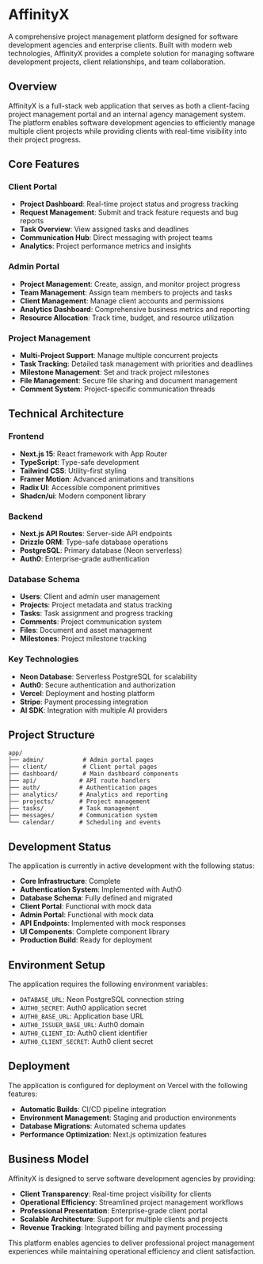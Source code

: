 # AffinityX

A comprehensive project management platform designed for software development agencies and enterprise clients. Built with modern web technologies, AffinityX provides a complete solution for managing software development projects, client relationships, and team collaboration.

## Overview

AffinityX is a full-stack web application that serves as both a client-facing project management portal and an internal agency management system. The platform enables software development agencies to efficiently manage multiple client projects while providing clients with real-time visibility into their project progress.

## Core Features

### Client Portal
- **Project Dashboard**: Real-time project status and progress tracking
- **Request Management**: Submit and track feature requests and bug reports
- **Task Overview**: View assigned tasks and deadlines
- **Communication Hub**: Direct messaging with project teams
- **Analytics**: Project performance metrics and insights

### Admin Portal
- **Project Management**: Create, assign, and monitor project progress
- **Team Management**: Assign team members to projects and tasks
- **Client Management**: Manage client accounts and permissions
- **Analytics Dashboard**: Comprehensive business metrics and reporting
- **Resource Allocation**: Track time, budget, and resource utilization

### Project Management
- **Multi-Project Support**: Manage multiple concurrent projects
- **Task Tracking**: Detailed task management with priorities and deadlines
- **Milestone Management**: Set and track project milestones
- **File Management**: Secure file sharing and document management
- **Comment System**: Project-specific communication threads

## Technical Architecture

### Frontend
- **Next.js 15**: React framework with App Router
- **TypeScript**: Type-safe development
- **Tailwind CSS**: Utility-first styling
- **Framer Motion**: Advanced animations and transitions
- **Radix UI**: Accessible component primitives
- **Shadcn/ui**: Modern component library

### Backend
- **Next.js API Routes**: Server-side API endpoints
- **Drizzle ORM**: Type-safe database operations
- **PostgreSQL**: Primary database (Neon serverless)
- **Auth0**: Enterprise-grade authentication

### Database Schema
- **Users**: Client and admin user management
- **Projects**: Project metadata and status tracking
- **Tasks**: Task assignment and progress tracking
- **Comments**: Project communication system
- **Files**: Document and asset management
- **Milestones**: Project milestone tracking

### Key Technologies
- **Neon Database**: Serverless PostgreSQL for scalability
- **Auth0**: Secure authentication and authorization
- **Vercel**: Deployment and hosting platform
- **Stripe**: Payment processing integration
- **AI SDK**: Integration with multiple AI providers

## Project Structure

```
app/
├── admin/           # Admin portal pages
├── client/          # Client portal pages
├── dashboard/       # Main dashboard components
├── api/            # API route handlers
├── auth/           # Authentication pages
├── analytics/      # Analytics and reporting
├── projects/       # Project management
├── tasks/          # Task management
├── messages/       # Communication system
└── calendar/       # Scheduling and events
```

## Development Status

The application is currently in active development with the following status:

- **Core Infrastructure**: Complete
- **Authentication System**: Implemented with Auth0
- **Database Schema**: Fully defined and migrated
- **Client Portal**: Functional with mock data
- **Admin Portal**: Functional with mock data
- **API Endpoints**: Implemented with mock responses
- **UI Components**: Complete component library
- **Production Build**: Ready for deployment

## Environment Setup

The application requires the following environment variables:

- `DATABASE_URL`: Neon PostgreSQL connection string
- `AUTH0_SECRET`: Auth0 application secret
- `AUTH0_BASE_URL`: Application base URL
- `AUTH0_ISSUER_BASE_URL`: Auth0 domain
- `AUTH0_CLIENT_ID`: Auth0 client identifier
- `AUTH0_CLIENT_SECRET`: Auth0 client secret

## Deployment

The application is configured for deployment on Vercel with the following features:

- **Automatic Builds**: CI/CD pipeline integration
- **Environment Management**: Staging and production environments
- **Database Migrations**: Automated schema updates
- **Performance Optimization**: Next.js optimization features

## Business Model

AffinityX is designed to serve software development agencies by providing:

- **Client Transparency**: Real-time project visibility for clients
- **Operational Efficiency**: Streamlined project management workflows
- **Professional Presentation**: Enterprise-grade client portal
- **Scalable Architecture**: Support for multiple clients and projects
- **Revenue Tracking**: Integrated billing and payment processing

This platform enables agencies to deliver professional project management experiences while maintaining operational efficiency and client satisfaction.
